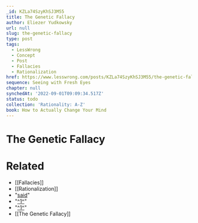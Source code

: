 ```yaml
---
_id: KZLa74SzyKhSJ3M55
title: The Genetic Fallacy
author: Eliezer Yudkowsky
url: null
slug: the-genetic-fallacy
type: post
tags:
  - LessWrong
  - Concept
  - Post
  - Fallacies
  - Rationalization
href: https://www.lesswrong.com/posts/KZLa74SzyKhSJ3M55/the-genetic-fallacy
sequence: Seeing with Fresh Eyes
chapter: null
synchedAt: '2022-09-01T09:09:34.517Z'
status: todo
collection: 'Rationality: A-Z'
book: How to Actually Change Your Mind
---
```


# The Genetic Fallacy


# Related

- [[Fallacies]]
- [[Rationalization]]
- "[said](http://forums.keenspot.com/viewtopic.php?p=1099965#p1099965)"
- "[^1^](#fn1x48)"
- "[^1^](#fn1x48-bk)"
- [[The Genetic Fallacy]]